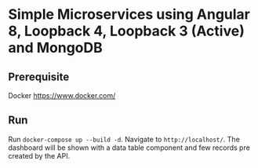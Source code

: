 # Simple Microservices using Angular 8, Loopback 4, Loopback 3 (Active) and MongoDB

## Prerequisite

Docker https://www.docker.com/

## Run

Run `docker-compose up --build -d`. Navigate to `http://localhost/`. The dashboard will be shown with a data table component and few records pre created by the API.
